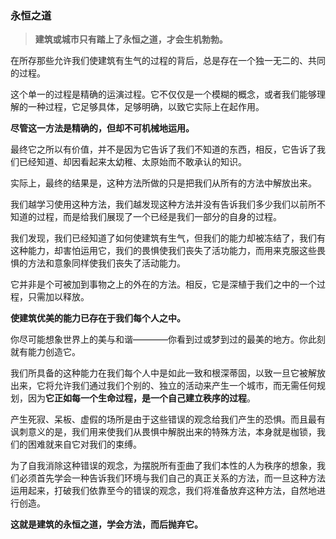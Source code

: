 ### 永恒之道

> **建筑或城市只有踏上了永恒之道，才会生机勃勃。**

在所存那些允许我们使建筑有生气的过程的背后，总是存在一个独一无二的、共同的过程。

这个单一的过程是精确的运演过程。它不仅仅是一个模糊的概念，或者我们能够理解的一种过程，它足够具体，足够明确，以致它实际上在起作用。

**尽管这一方法是精确的，但却不可机械地运用。**

最终它之所以有价值，并不是因为它告诉了我们不知道的东西，相反，它告诉了我们已经知道、却因看起来太幼稚、太原始而不敢承认的知识。

实际上，最终的结果是，这种方法所做的只是把我们从所有的方法中解放出来。

我们越学习使用这种方法，我们越发现这种方法并没有告诉我们多少我们以前所不知道的过程，而是给我们展现了一个已经是我们一部分的自身的过程。

我们发现，我们已经知道了如何使建筑有生气，但我们的能力却被冻结了，我们有这种能力，却害怕运用它，我们的畏惧使我们丧失了活功能力，而用来克服这些畏惧的方法和意象同样使我们丧失了活动能力。

它并非是个可被加到事物之上的外在的方法。相反，它是深植于我们之中的一个过程，只需加以释放。

**使建筑优美的能力已存在于我们每个人之中。**

你尽可能想象世界上的美与和谐————你看到过或梦到过的最美的地方。你此刻就有能力创造它。

我们所具备的这种能力在我们每个人中是如此一致和根深蒂固，以致一旦它被解放出来，它将允许我们通过我们个别的、独立的活动来产生一个城市，而无需任何规划，因为**它正如每一个生命过程，是一个自己建立秩序的过程**。

产生死寂、呆板、虚假的场所是由于这些错误的观念给我们产生的恐惧。而且最有讽刺意义的是，我们用来使我们从畏惧中解脱出来的特殊方法，本身就是枷锁，我们的困难就来自它对我们的束缚。

为了自我消除这种错误的观念，为摆脱所有歪曲了我们本性的人为秩序的想象，我们必须首先学会一种告诉我们环境与我们自己的真正关系的方法，而一旦这种方法运用起来，打破我们依靠至今的错误的观念，我们将准备放弃这种方法，自然地进行创造。

**这就是建筑的永恒之道，学会方法，而后抛弃它。**

